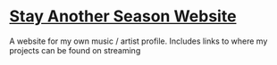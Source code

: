 # [Stay Another Season Website](https://clester31.github.io/stay-another-season-site/)

A website for my own music / artist profile. Includes links to where my projects can be found on streaming
